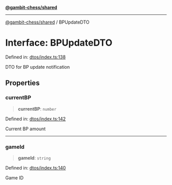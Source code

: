 [**@gambit-chess/shared**](../README.md)

***

[@gambit-chess/shared](../globals.md) / BPUpdateDTO

# Interface: BPUpdateDTO

Defined in: [dtos/index.ts:138](https://github.com/cango91/gambit-chess/blob/d79bd73a9b1359341cbe89b368f1eb5b66a60564/shared/src/dtos/index.ts#L138)

DTO for BP update notification

## Properties

### currentBP

> **currentBP**: `number`

Defined in: [dtos/index.ts:142](https://github.com/cango91/gambit-chess/blob/d79bd73a9b1359341cbe89b368f1eb5b66a60564/shared/src/dtos/index.ts#L142)

Current BP amount

***

### gameId

> **gameId**: `string`

Defined in: [dtos/index.ts:140](https://github.com/cango91/gambit-chess/blob/d79bd73a9b1359341cbe89b368f1eb5b66a60564/shared/src/dtos/index.ts#L140)

Game ID
